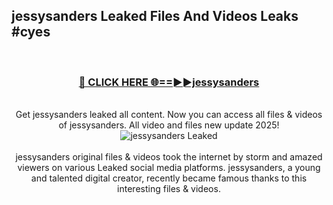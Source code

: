 ## jessysanders Leaked Files And Videos Leaks #cyes
<br>
<div align="center">
<h3><a href="https://watchclip.my.id/jessysanders" rel="nofollow">🔴 CLICK HERE 🌐==►►jessysanders</a></h3>
<br>
Get jessysanders leaked all content. Now you can access all files & videos of jessysanders. All video and files new update 2025!
<br>
<a href="https://watchclip.my.id/jessysanders" rel="nofollow" data-target="animated-image.originalLink"><img src="https://i.ibb.co.com/WyWwxjT/player-gif2.gif" alt="jessysanders Leaked" style="max-width: 100%; display: inline-block;" data-target="animated-image.originalImage"></a>
<br><br>
jessysanders original files & videos took the internet by storm and amazed viewers on various Leaked social media platforms. jessysanders, a young and talented digital creator, recently became famous thanks to this interesting files & videos.
</div>
<br>